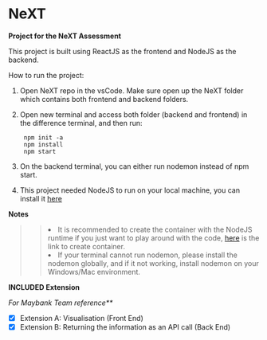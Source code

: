 # NeXT
<b>Project for the NeXT Assessment</b>

This project is built using ReactJS as the frontend and NodeJS as the backend.

How to run the project:

1. Open NeXT repo in the vsCode. Make sure open up the NeXT folder which contains both frontend and backend folders.

2. Open new terminal and access both folder (backend and frontend) in the difference terminal, and then run:  

        npm init -a
        npm install
        npm start
        
3. On the backend terminal, you can either run nodemon instead of npm start.
4. This project needed NodeJS to run on your local machine, you can install it <a href="https://nodejs.org/en/">here</a>

**Notes**

>><li>It is recommended to create the container with the NodeJS runtime if you just want to play around with the code, <a href="https://code.visualstudio.com/docs/remote/create-dev-container">here</a> is the link to create container.</li>
>><li>If your terminal cannot run nodemon, please install the nodemon globally, and if it not working, install nodemon on your Windows/Mac environment.</li>


**INCLUDED Extension**

_For Maybank Team reference**_
- [x] Extension A: Visualisation (Front End)
- [x] Extension B: Returning the information as an API call (Back End)
